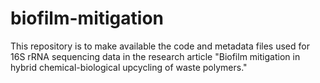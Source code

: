 # biofilm-mitigation
This repository is to make available the  code and metadata files used for 16S rRNA sequencing data in the research article "Biofilm mitigation in hybrid chemical-biological upcycling of waste polymers."
